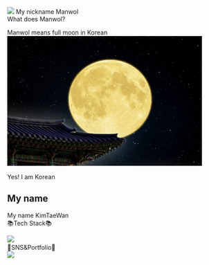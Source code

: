 <img src="https://capsule-render.vercel.app/api?type=waving&color=auto&height=200&section=header&text=Hellow My Githup!&fontSize=90" />
My nickname Manwol<br>
What does Manwol?<br>

Manwol means full moon in Korean<br><img src="Fullmoon.jpg" width="450" height="300">

Yes! I am Korean<br>


## My name
My name KimTaeWan<br>
📚Tech Stack📚<br>

<img src="https://img.shields.io/badge/python-007396?style=flat&logo=python&logoColor=white" />

<br>
💌SNS&Portfolio💌<br>

<img src="https://img.shields.io/badge/notion-007396?style=flat&logo=notion&logoColor=white" />